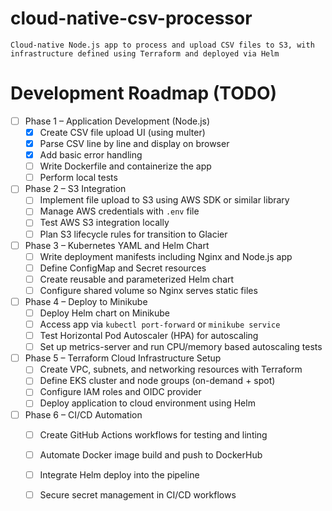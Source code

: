 # cloud-native-csv-processor
    Cloud-native Node.js app to process and upload CSV files to S3, with infrastructure defined using Terraform and deployed via Helm

# Development Roadmap (TODO)

- [ ] Phase 1 – Application Development (Node.js)
  - [X] Create CSV file upload UI (using multer)
  - [X] Parse CSV line by line and display on browser
  - [X] Add basic error handling
  - [ ] Write Dockerfile and containerize the app
  - [ ] Perform local tests

- [ ] Phase 2 – S3 Integration
  - [ ] Implement file upload to S3 using AWS SDK or similar library
  - [ ] Manage AWS credentials with `.env` file
  - [ ] Test AWS S3 integration locally
  - [ ] Plan S3 lifecycle rules for transition to Glacier

- [ ] Phase 3 – Kubernetes YAML and Helm Chart
  - [ ] Write deployment manifests including Nginx and Node.js app
  - [ ] Define ConfigMap and Secret resources
  - [ ] Create reusable and parameterized Helm chart
  - [ ] Configure shared volume so Nginx serves static files

- [ ] Phase 4 – Deploy to Minikube
  - [ ] Deploy Helm chart on Minikube
  - [ ] Access app via `kubectl port-forward` or `minikube service`
  - [ ] Test Horizontal Pod Autoscaler (HPA) for autoscaling
  - [ ] Set up metrics-server and run CPU/memory based autoscaling tests

- [ ] Phase 5 – Terraform Cloud Infrastructure Setup
  - [ ] Create VPC, subnets, and networking resources with Terraform
  - [ ] Define EKS cluster and node groups (on-demand + spot)
  - [ ] Configure IAM roles and OIDC provider
  - [ ] Deploy application to cloud environment using Helm

- [ ] Phase 6 – CI/CD Automation
  - [ ] Create GitHub Actions workflows for testing and linting
  - [ ] Automate Docker image build and push to DockerHub
  - [ ] Integrate Helm deploy into the pipeline
  - [ ] Secure secret management in CI/CD workflows

